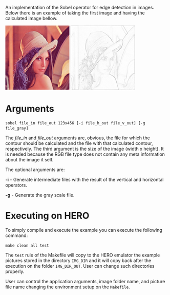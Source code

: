 An implementation of the Sobel operator for edge detection in images. Below there is an example of taking the first image and having the calculated image bellow.

<img src="readme_imgs/imgin.png" alt="imgin" style="width: 200px;"/>
<img src="readme_imgs/imgout.png" alt="imgout" style="width: 200px;"/>

# Arguments
```
sobel file_in file_out 123x456 [-i file_h_out file_v_out] [-g file_gray]
```

The *file_in* and *file_out* arguments are, obvious, the file for which the contour should be calculated and the file with that calculated contour, respectively. The third argument is the size of the image (width x height). It is needed because the RGB file type does not contain any meta information about the image it self.

The optional arguments are:

**-i** - Generate intermediate files with the result of the vertical and horizontal operators.

**-g** - Generate the gray scale file.

# Executing on HERO
To simply compile and execute the example you can execute the following command:
```
make clean all test
```

The `test` rule of the Makefile will copy to the HERO emulator the example pictures stored in the directory `IMG_DIR` and it will copy back after the execution on the folder `IMG_DIR_OUT`.
User can change such directories properly.

User can control the application arguments, image folder name, and picture file name changing the environment setup on the `Makefile`.
